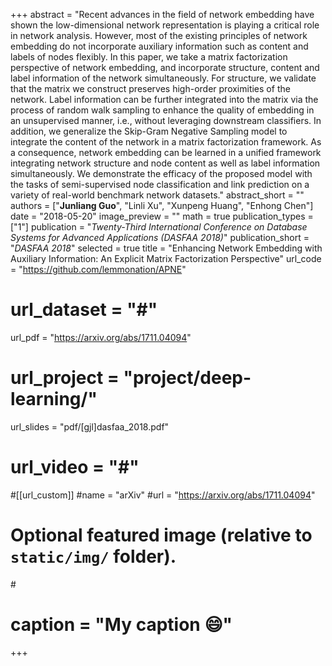 +++
abstract = "Recent advances in the field of network embedding have shown the low-dimensional network representation is playing a critical role in network analysis. However, most of the existing principles of network embedding do not incorporate auxiliary information such as content and labels of nodes flexibly. In this paper, we take a matrix factorization perspective of network embedding, and incorporate structure, content and label information of the network simultaneously. For structure, we validate that the matrix we construct preserves high-order proximities of the network. Label information can be further integrated into the matrix via the process of random walk sampling to enhance the quality of embedding in an unsupervised manner, i.e., without leveraging downstream classifiers. In addition, we generalize the Skip-Gram Negative Sampling model to integrate the content of the network in a matrix factorization framework. As a consequence, network embedding can be learned in a unified framework integrating network structure and node content as well as label information simultaneously. We demonstrate the efficacy of the proposed model with the tasks of semi-supervised node classification and link prediction on a variety of real-world benchmark network datasets."
abstract_short = ""
authors = ["**Junliang Guo**", "Linli Xu", "Xunpeng Huang", "Enhong Chen"]
date = "2018-05-20"
image_preview = ""
math = true
publication_types = ["1"]
publication = "*Twenty-Third International Conference on Database Systems for Advanced Applications (DASFAA 2018)*"
publication_short = "*DASFAA 2018*"
selected = true
title = "Enhancing Network Embedding with Auxiliary Information: An Explicit Matrix Factorization Perspective"
url_code = "https://github.com/lemmonation/APNE"
# url_dataset = "#"
url_pdf = "https://arxiv.org/abs/1711.04094"
# url_project = "project/deep-learning/"
url_slides = "pdf/[gjl]dasfaa_2018.pdf"
# url_video = "#"

#[[url_custom]]
#name = "arXiv"
#url = "https://arxiv.org/abs/1711.04094"

# Optional featured image (relative to `static/img/` folder).
#<!-- [header]
#image = "headers/bubbles-wide.jpg" -->
# caption = "My caption :smile:"

+++
